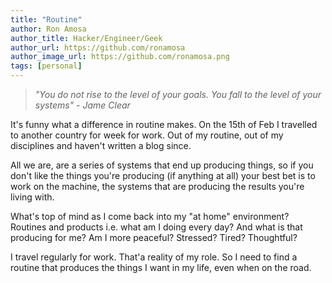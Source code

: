 ```yaml
---
title: "Routine"
author: Ron Amosa
author_title: Hacker/Engineer/Geek
author_url: https://github.com/ronamosa
author_image_url: https://github.com/ronamosa.png
tags: [personal]
---
```


> _"You do not rise to the level of your goals. You fall to the level of your systems" - Jame Clear_

It's funny what a difference in routine makes. On the 15th of Feb I travelled to another country for week for work. Out of my routine, out of my disciplines and haven't written a blog since.

All we are, are a series of systems that end up producing things, so if you don't like the things you're producing (if anything at all) your best bet is to work on the machine, the systems that are producing the results you're living with.

What's top of mind as I come back into my "at home" environment? Routines and products i.e. what am I doing every day? And what is that producing for me? Am I more peaceful? Stressed? Tired? Thoughtful?

I travel regularly for work. That'a reality of my role. So I need to find a routine that produces the things I want in my life, even when on the road.
